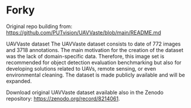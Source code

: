 # Forky

Original repo building from: https://github.com/PUTvision/UAVVaste/blob/main/README.md

UAVVaste dataset
The UAVVaste dataset consists to date of 772 images and 3718 annotations. The main motivation for the creation of the dataset was the lack of domain-specific data. Therefore, this image set is recommended for object detection evaluation benchmarking but also for developing solutions related to UAVs, remote sensing, or even environmental cleaning. The dataset is made publicly available and will be expanded.

Download original UAVVaste dataset available also in the Zenodo repository: https://zenodo.org/record/8214061.
